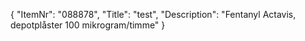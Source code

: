 {
  "ItemNr": "088878",
  "Title": "test",
  "Description": "Fentanyl Actavis, depotplåster 100 mikrogram/timme"
}